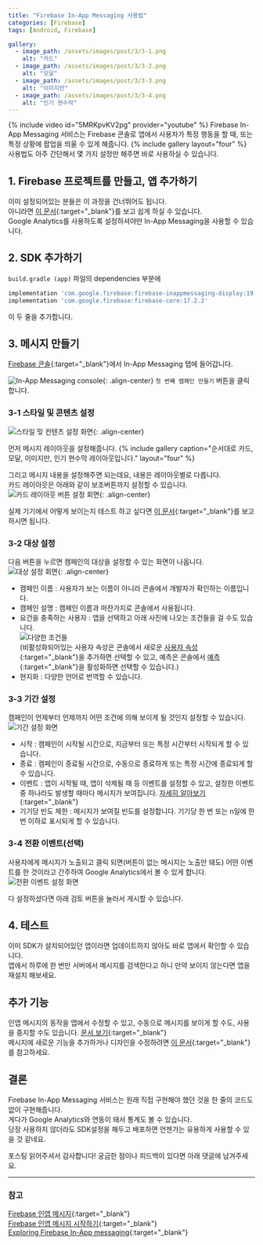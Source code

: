 ```yaml
---
title: "Firebase In-App Messaging 사용법"
categories: [Firebase]
tags: [Android, Firebase]

gallery:
  - image_path: /assets/images/post/3/3-1.png
    alt: "카드"
  - image_path: /assets/images/post/3/3-2.png
    alt: "모달"
  - image_path: /assets/images/post/3/3-3.png
    alt: "이미지만"
  - image_path: /assets/images/post/3/3-4.png
    alt: "인기 현수막"
---
```

{% include video id="5MRKpvKV2pg" provider="youtube" %}
Firebase In-App Messaging 서비스는 Firebase 콘솔로 앱에서 사용자가 특정 행동을 할 때, 또는 특정 상황에 팝업을 띄울 수 있게 해줍니다.
{% include gallery layout="four" %}
사용법도 아주 간단해서 몇 가지 설정만 해주면 바로 사용하실 수 있습니다.  

## 1. Firebase 프로젝트를 만들고, 앱 추가하기
이미 설정되어있는 분들은 이 과정을 건너뛰어도 됩니다.  
아니라면 [이 문서](https://firebase.google.com/docs/android/setup){:target="_blank"}를 보고 쉽게 하실 수 있습니다.  
Google Analytics를 사용하도록 설정하셔야만 In-App Messaging을 사용할 수 있습니다.

## 2. SDK 추가하기
`build.gradle (app)` 파일의 dependencies 부분에
```gradle
implementation 'com.google.firebase:firebase-inappmessaging-display:19.0.3'
implementation 'com.google.firebase:firebase-core:17.2.2'
```
이 두 줄을 추가합니다.

## 3. 메시지 만들기
[Firebase 콘솔](https://console.firebase.google.com){:target="_blank"}에서 In-App Messaging 탭에 들어갑니다.  

![In-App Messaging console](/assets/images/post/3/1.png){: .align-center}
`첫 번째 캠페인 만들기` 버튼을 클릭합니다.

### 3-1 스타일 및 콘텐츠 설정
![스타일 밎 컨텐츠 설정 화면](/assets/images/post/3/2.png){: .align-center}  

먼저 메시지 레이아웃을 설정해줍니다.
{% include gallery caption="순서대로 카드, 모달, 이미지만, 인기 현수막 레이아웃입니다." layout="four" %}

그리고 메시지 내용을 설정해주면 되는데요, 내용은 레이아웃별로 다릅니다.  
카드 레이아웃은 아래와 같이 보조버튼까지 설정할 수 있습니다.
![카드 레이아웃 버튼 설정 회면](/assets/images/post/3/4.png){: .align-center}  

실제 기기에서 어떻게 보이는지 테스트 하고 싶다면 [이 문서](https://firebase.google.com/docs/in-app-messaging/get-started?authuser=0&platform=android#get_your_apps_instance_id){:target="_blank"}를 보고 하시면 됩니다.

### 3-2 대상 설정
다음 버튼을 누르면 캠페인의 대상을 설정할 수 있는 화면이 나옵니다.
![대상 설정 회면](/assets/images/post/3/5.png){: .align-center}  

- 캠페인 이름 : 사용자가 보는 이름이 아니라 콘솔에서 개발자가 확인하는 이름입니다.
- 캠페인 설명 : 캠페인 이름과 마찬가지로 콘솔에서 사용됩니다.
- 요건을 충족하는 사용자 : 앱을 선택하고 아래 사진에 나오는 조건들을 걸 수도 있습니다.  
![다양한 조건들](/assets/images/post/3/6.png)  
 (비활성화되어있는 사용자 속성은 콘솔에서 새로운 [사용자 속성](https://firebase.google.com/docs/analytics/user-properties?platform=android&authuser=0){:target="_blank"}을 추가하면 선택할 수 있고, 예측은 콘솔에서 [예측](https://firebase.google.com/docs/predictions?authuser=0){:target="_blank"}을 활성화하면 선택할 수 있습니다.)
- 현지화 : 다양한 언어로 번역할 수 있습니다.

### 3-3 기간 설정
캠페인이 언제부터 언제까지 어떤 조건에 의해 보이게 될 것인지 설정할 수 있습니다.
![기간 설정 화면](/assets/images/post/3/7.png)

- 시작 : 캠페인이 시작될 시간으로, 지금부터 또는 특정 시간부터 시작되게 할 수 있습니다.
- 종료 : 캠페인이 종료될 시간으로, 수동으로 종료하게 또는 특정 시간에 종료되게 할 수 있습니다.
- 이벤트 : 앱이 시작될 때, 앱이 삭제될 때 등 이벤트를 설정할 수 있고, 설정한 이벤트 중 하나라도 발생할 때마다 메시지가 보여집니다. [자세히 알아보기](https://firebase.google.com/docs/analytics/android/events?authuser=0){:target="_blank"}
- 기기당 빈도  제한 : 메시지가 보여질 빈도를 설정합니다. 기기당 한 번 또는 n일에 한번 이하로 표시되게 할 수 있습니다.

### 3-4 전환 이벤트(선택)
사용자에게 메시지가 노출되고 클릭 되면(버튼이 없는 메시지는 노출만 돼도) 어떤 이벤트를 한 것이라고 간주하여 Google Analytics에서 볼 수 있게 합니다.
![전환 이벤트 설정 화면](/assets/images/post/3/8.png)  

다 설정하셨다면 아래 검토 버튼을 눌러서 게시할 수 있습니다.

## 4. 테스트
이미 SDK가 설치되어있던 앱이라면 업데이트하지 않아도 바로 앱에서 확인할 수 있습니다.  
앱에서 하루에 한 번만 서버에서 메시지를 검색한다고 하니 만약 보이지 않는다면 앱을 재설치 해보세요.  

## 추가 기능
인앱 메시지의 동작을 앱에서 수정할 수 있고, 수동으로 메시지를 보이게 할 수도, 사용을 중지할 수도 있습니다. [문서 보기](https://firebase.google.com/docs/in-app-messaging/modify-message-behavior?authuser=0&platform=android){:target="_blank"}  
메시지에 새로운 기능을 추가하거나 디자인을 수정하려면 [이 문서](https://firebase.google.com/docs/in-app-messaging/customize-messages?authuser=0&platform=android){:target="_blank"}를 참고하세요.

## 결론
Firebase In-App Messaging 서비스는 원래 직접 구현해야 했던 것을 한 줄의 코드도 없이 구현해줍니다.  
게다가 Google Analytics와 연동이 돼서 통계도 볼 수 있습니다.  
당장 사용하지 않더라도 SDK설정을 해두고 배포하면 언젠가는 유용하게 사용할 수 있을 것 같네요.  

포스팅 읽어주셔서 감사합니다! 궁금한 점이나 피드백이 있다면 아래 댓글에 남겨주세요.

---
### 참고
[Firebase 인앱 메시지](https://firebase.google.com/docs/in-app-messaging?authuser=0){:target="_blank"}  
[Firebase 인앱 메시지 시작하기](https://firebase.google.com/docs/in-app-messaging/get-started?authuser=0&platform=android){:target="_blank"}  
[Exploring Firebase In-App messaging](https://medium.com/coding-blocks/exploring-firebase-in-app-messaging-e3cbcf3d6895){:target="_blank"}